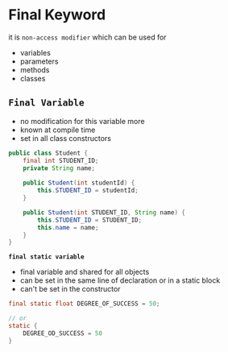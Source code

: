 # Final Keyword
it is `non-access modifier` which can be used for 
- variables
- parameters
- methods
- classes

## `Final Variable`
- no modification for this variable more
- known at compile time
- set in all class constructors
```java
public class Student {
    final int STUDENT_ID;
    private String name;
    
    public Student(int studentId) {
        this.STUDENT_ID = studentId;
    }

    public Student(int STUDENT_ID, String name) {
        this.STUDENT_ID = STUDENT_ID;
        this.name = name;
    }
}
```

**`final static variable`**
- final variable and shared for all objects
- can be set in the same line of declaration or in a static block
- can't be set in the constructor
```java
final static float DEGREE_OF_SUCCESS = 50;

// or
static {
    DEGREE_OD_SUCCESS = 50
}
```
